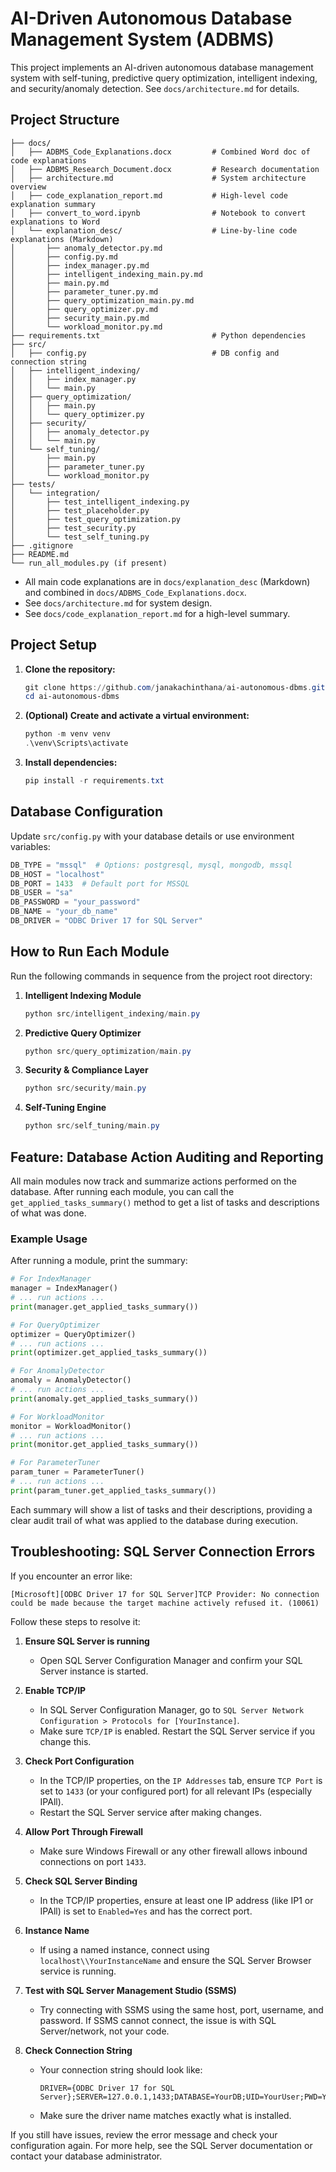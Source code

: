 # AI-Driven Autonomous Database Management System (ADBMS)

This project implements an AI-driven autonomous database management system with self-tuning, predictive query optimization, intelligent indexing, and security/anomaly detection. See `docs/architecture.md` for details.

## Project Structure

```
├── docs/
│   ├── ADBMS_Code_Explanations.docx         # Combined Word doc of code explanations
│   ├── ADBMS_Research_Document.docx         # Research documentation
│   ├── architecture.md                      # System architecture overview
│   ├── code_explanation_report.md           # High-level code explanation summary
│   ├── convert_to_word.ipynb                # Notebook to convert explanations to Word
│   └── explanation_desc/                    # Line-by-line code explanations (Markdown)
│       ├── anomaly_detector.py.md
│       ├── config.py.md
│       ├── index_manager.py.md
│       ├── intelligent_indexing_main.py.md
│       ├── main.py.md
│       ├── parameter_tuner.py.md
│       ├── query_optimization_main.py.md
│       ├── query_optimizer.py.md
│       ├── security_main.py.md
│       └── workload_monitor.py.md
├── requirements.txt                         # Python dependencies
├── src/
│   ├── config.py                            # DB config and connection string
│   ├── intelligent_indexing/
│   │   ├── index_manager.py
│   │   └── main.py
│   ├── query_optimization/
│   │   ├── main.py
│   │   └── query_optimizer.py
│   ├── security/
│   │   ├── anomaly_detector.py
│   │   └── main.py
│   └── self_tuning/
│       ├── main.py
│       ├── parameter_tuner.py
│       └── workload_monitor.py
├── tests/
│   └── integration/
│       ├── test_intelligent_indexing.py
│       ├── test_placeholder.py
│       ├── test_query_optimization.py
│       ├── test_security.py
│       └── test_self_tuning.py
├── .gitignore
├── README.md
└── run_all_modules.py (if present)
```

- All main code explanations are in `docs/explanation_desc` (Markdown) and combined in `docs/ADBMS_Code_Explanations.docx`.
- See `docs/architecture.md` for system design.
- See `docs/code_explanation_report.md` for a high-level summary.

## Project Setup

1. **Clone the repository:**
   ```powershell
   git clone https://github.com/janakachinthana/ai-autonomous-dbms.git
   cd ai-autonomous-dbms
   ```
2. **(Optional) Create and activate a virtual environment:**
   ```powershell
   python -m venv venv
   .\venv\Scripts\activate
   ```
3. **Install dependencies:**
   ```powershell
   pip install -r requirements.txt
   ```

## Database Configuration

Update `src/config.py` with your database details or use environment variables:
```python
DB_TYPE = "mssql"  # Options: postgresql, mysql, mongodb, mssql
DB_HOST = "localhost"
DB_PORT = 1433  # Default port for MSSQL
DB_USER = "sa"
DB_PASSWORD = "your_password"
DB_NAME = "your_db_name"
DB_DRIVER = "ODBC Driver 17 for SQL Server"
```

## How to Run Each Module

Run the following commands in sequence from the project root directory:

1. **Intelligent Indexing Module**
   ```powershell
   python src/intelligent_indexing/main.py
   ```
2. **Predictive Query Optimizer**
   ```powershell
   python src/query_optimization/main.py
   ```
3. **Security & Compliance Layer**
   ```powershell
   python src/security/main.py
   ```
4. **Self-Tuning Engine**
   ```powershell
   python src/self_tuning/main.py
   ```

## Feature: Database Action Auditing and Reporting

All main modules now track and summarize actions performed on the database. After running each module, you can call the `get_applied_tasks_summary()` method to get a list of tasks and descriptions of what was done.

### Example Usage

After running a module, print the summary:

```python
# For IndexManager
manager = IndexManager()
# ... run actions ...
print(manager.get_applied_tasks_summary())

# For QueryOptimizer
optimizer = QueryOptimizer()
# ... run actions ...
print(optimizer.get_applied_tasks_summary())

# For AnomalyDetector
anomaly = AnomalyDetector()
# ... run actions ...
print(anomaly.get_applied_tasks_summary())

# For WorkloadMonitor
monitor = WorkloadMonitor()
# ... run actions ...
print(monitor.get_applied_tasks_summary())

# For ParameterTuner
param_tuner = ParameterTuner()
# ... run actions ...
print(param_tuner.get_applied_tasks_summary())
```

Each summary will show a list of tasks and their descriptions, providing a clear audit trail of what was applied to the database during execution.

## Troubleshooting: SQL Server Connection Errors

If you encounter an error like:

```
[Microsoft][ODBC Driver 17 for SQL Server]TCP Provider: No connection could be made because the target machine actively refused it. (10061)
```

Follow these steps to resolve it:

1. **Ensure SQL Server is running**
   - Open SQL Server Configuration Manager and confirm your SQL Server instance is started.

2. **Enable TCP/IP**
   - In SQL Server Configuration Manager, go to `SQL Server Network Configuration > Protocols for [YourInstance]`.
   - Make sure `TCP/IP` is enabled. Restart the SQL Server service if you change this.

3. **Check Port Configuration**
   - In the TCP/IP properties, on the `IP Addresses` tab, ensure `TCP Port` is set to `1433` (or your configured port) for all relevant IPs (especially IPAll).
   - Restart the SQL Server service after making changes.

4. **Allow Port Through Firewall**
   - Make sure Windows Firewall or any other firewall allows inbound connections on port `1433`.

5. **Check SQL Server Binding**
   - In the TCP/IP properties, ensure at least one IP address (like IP1 or IPAll) is set to `Enabled=Yes` and has the correct port.

6. **Instance Name**
   - If using a named instance, connect using `localhost\\YourInstanceName` and ensure the SQL Server Browser service is running.

7. **Test with SQL Server Management Studio (SSMS)**
   - Try connecting with SSMS using the same host, port, username, and password. If SSMS cannot connect, the issue is with SQL Server/network, not your code.

8. **Check Connection String**
   - Your connection string should look like:
     ```
     DRIVER={ODBC Driver 17 for SQL Server};SERVER=127.0.0.1,1433;DATABASE=YourDB;UID=YourUser;PWD=YourPassword
     ```
   - Make sure the driver name matches exactly what is installed.

If you still have issues, review the error message and check your configuration again. For more help, see the SQL Server documentation or contact your database administrator.

